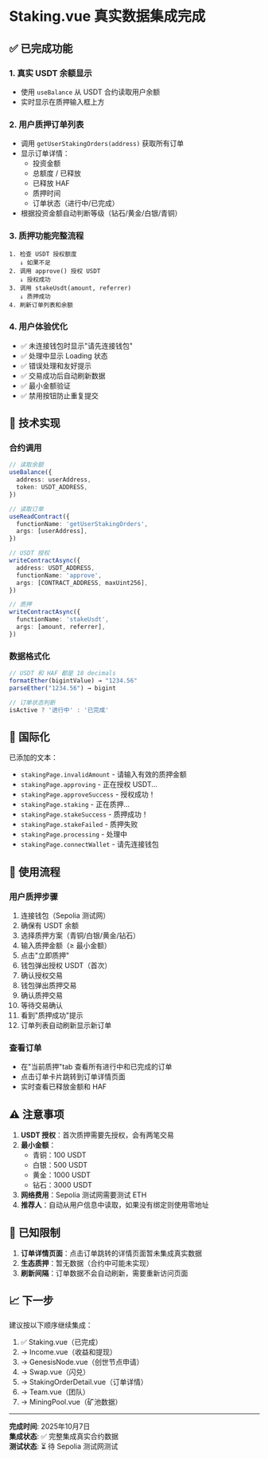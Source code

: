 # Staking.vue 真实数据集成完成

## ✅ 已完成功能

### 1. 真实 USDT 余额显示
- 使用 `useBalance` 从 USDT 合约读取用户余额
- 实时显示在质押输入框上方

### 2. 用户质押订单列表
- 调用 `getUserStakingOrders(address)` 获取所有订单
- 显示订单详情：
  - 投资金额
  - 总额度 / 已释放
  - 已释放 HAF
  - 质押时间
  - 订单状态（进行中/已完成）
- 根据投资金额自动判断等级（钻石/黄金/白银/青铜）

### 3. 质押功能完整流程
```
1. 检查 USDT 授权额度
   ↓ 如果不足
2. 调用 approve() 授权 USDT
   ↓ 授权成功
3. 调用 stakeUsdt(amount, referrer)
   ↓ 质押成功
4. 刷新订单列表和余额
```

### 4. 用户体验优化
- ✅ 未连接钱包时显示"请先连接钱包"
- ✅ 处理中显示 Loading 状态
- ✅ 错误处理和友好提示
- ✅ 交易成功后自动刷新数据
- ✅ 最小金额验证
- ✅ 禁用按钮防止重复提交

## 🔧 技术实现

### 合约调用
```typescript
// 读取余额
useBalance({
  address: userAddress,
  token: USDT_ADDRESS,
})

// 读取订单
useReadContract({
  functionName: 'getUserStakingOrders',
  args: [userAddress],
})

// USDT 授权
writeContractAsync({
  address: USDT_ADDRESS,
  functionName: 'approve',
  args: [CONTRACT_ADDRESS, maxUint256],
})

// 质押
writeContractAsync({
  functionName: 'stakeUsdt',
  args: [amount, referrer],
})
```

### 数据格式化
```typescript
// USDT 和 HAF 都是 18 decimals
formatEther(bigintValue) → "1234.56"
parseEther("1234.56") → bigint

// 订单状态判断
isActive ? '进行中' : '已完成'
```

## 📝 国际化
已添加的文本：
- `stakingPage.invalidAmount` - 请输入有效的质押金额
- `stakingPage.approving` - 正在授权 USDT...
- `stakingPage.approveSuccess` - 授权成功！
- `stakingPage.staking` - 正在质押...
- `stakingPage.stakeSuccess` - 质押成功！
- `stakingPage.stakeFailed` - 质押失败
- `stakingPage.processing` - 处理中
- `stakingPage.connectWallet` - 请先连接钱包

## 🎯 使用流程

### 用户质押步骤
1. 连接钱包（Sepolia 测试网）
2. 确保有 USDT 余额
3. 选择质押方案（青铜/白银/黄金/钻石）
4. 输入质押金额（≥ 最小金额）
5. 点击"立即质押"
6. 钱包弹出授权 USDT（首次）
7. 确认授权交易
8. 钱包弹出质押交易
9. 确认质押交易
10. 等待交易确认
11. 看到"质押成功"提示
12. 订单列表自动刷新显示新订单

### 查看订单
- 在"当前质押"tab 查看所有进行中和已完成的订单
- 点击订单卡片跳转到订单详情页面
- 实时查看已释放金额和 HAF

## ⚠️ 注意事项

1. **USDT 授权**：首次质押需要先授权，会有两笔交易
2. **最小金额**：
   - 青铜：100 USDT
   - 白银：500 USDT
   - 黄金：1000 USDT
   - 钻石：3000 USDT
3. **网络费用**：Sepolia 测试网需要测试 ETH
4. **推荐人**：自动从用户信息中读取，如果没有绑定则使用零地址

## 🐛 已知限制

1. **订单详情页面**：点击订单跳转的详情页面暂未集成真实数据
2. **生态质押**：暂无数据（合约中可能未实现）
3. **刷新间隔**：订单数据不会自动刷新，需要重新访问页面

## 📈 下一步

建议按以下顺序继续集成：
1. ✅ Staking.vue（已完成）
2. → Income.vue（收益和提现）
3. → GenesisNode.vue（创世节点申请）
4. → Swap.vue（闪兑）
5. → StakingOrderDetail.vue（订单详情）
6. → Team.vue（团队）
7. → MiningPool.vue（矿池数据）

---

**完成时间**: 2025年10月7日  
**集成状态**: ✅ 完整集成真实合约数据  
**测试状态**: ⏳ 待 Sepolia 测试网测试

